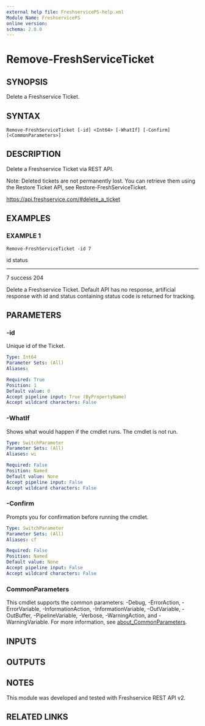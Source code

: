```yaml
---
external help file: FreshservicePS-help.xml
Module Name: FreshservicePS
online version:
schema: 2.0.0
---
```


# Remove-FreshServiceTicket

## SYNOPSIS
Delete a Freshservice Ticket.

## SYNTAX

```
Remove-FreshServiceTicket [-id] <Int64> [-WhatIf] [-Confirm] [<CommonParameters>]
```

## DESCRIPTION
Delete a Freshservice Ticket via REST API.

Note: Deleted tickets are not permanently lost.
You can retrieve them using the Restore Ticket API, see Restore-FreshServiceTicket.

https://api.freshservice.com/#delete_a_ticket

## EXAMPLES

### EXAMPLE 1
```
Remove-FreshServiceTicket -id 7
```

id status
-- ------
7 success 204

Delete a Freshservice Ticket.
Default API has no response, artificial response with id and
status containing status code is returned for tracking.

## PARAMETERS

### -id
Unique id of the Ticket.

```yaml
Type: Int64
Parameter Sets: (All)
Aliases:

Required: True
Position: 1
Default value: 0
Accept pipeline input: True (ByPropertyName)
Accept wildcard characters: False
```

### -WhatIf
Shows what would happen if the cmdlet runs.
The cmdlet is not run.

```yaml
Type: SwitchParameter
Parameter Sets: (All)
Aliases: wi

Required: False
Position: Named
Default value: None
Accept pipeline input: False
Accept wildcard characters: False
```

### -Confirm
Prompts you for confirmation before running the cmdlet.

```yaml
Type: SwitchParameter
Parameter Sets: (All)
Aliases: cf

Required: False
Position: Named
Default value: None
Accept pipeline input: False
Accept wildcard characters: False
```

### CommonParameters
This cmdlet supports the common parameters: -Debug, -ErrorAction, -ErrorVariable, -InformationAction, -InformationVariable, -OutVariable, -OutBuffer, -PipelineVariable, -Verbose, -WarningAction, and -WarningVariable. For more information, see [about_CommonParameters](http://go.microsoft.com/fwlink/?LinkID=113216).

## INPUTS

## OUTPUTS

## NOTES
This module was developed and tested with Freshservice REST API v2.

## RELATED LINKS
